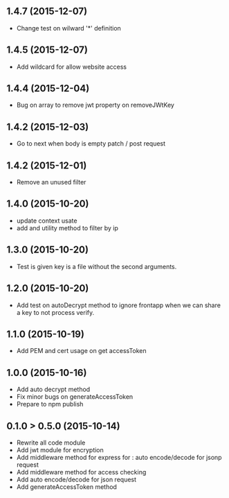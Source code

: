 ## 1.4.7 (2015-12-07)

- Change test on wilward '*' definition

## 1.4.5 (2015-12-07)

- Add wildcard for allow website access

## 1.4.4 (2015-12-04)

- Bug on array to remove jwt property on removeJWtKey

## 1.4.2 (2015-12-03)

- Go to next when body is empty patch / post request

## 1.4.2 (2015-12-01)

- Remove an unused filter

## 1.4.0 (2015-10-20)

- update context usate
- add and utility method to filter by ip

## 1.3.0 (2015-10-20)

- Test is given key is a file without the second arguments.

## 1.2.0 (2015-10-20)

- Add test on autoDecrypt method to ignore frontapp when we can share a key to not process verify.

## 1.1.0 (2015-10-19)

- Add PEM and cert usage on get accessToken

## 1.0.0 (2015-10-16)

- Add auto decrypt method
- Fix minor bugs on generateAccessToken
- Prepare to npm publish

## 0.1.0 > 0.5.0 (2015-10-14)

- Rewrite all code module
- Add jwt module for encryption
- Add middleware method for express for :  auto encode/decode for jsonp request
- Add middleware method for access checking
- Add auto encode/decode for json request
- Add generateAccessToken method